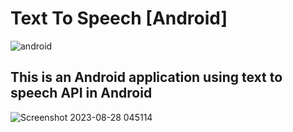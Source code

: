 # Text To Speech [Android]
![android](https://github.com/YoussefAboelwafa/Android_Text-To-Speech/assets/96186143/1fe476c5-a772-4513-8093-97a9f26bce61)

## This is an Android application using text to speech API in Android

![Screenshot 2023-08-28 045114](https://github.com/YoussefAboelwafa/Android_Text-To-Speech/assets/96186143/7032bb4c-69f6-41e8-8621-8f84a8e7d20c)
